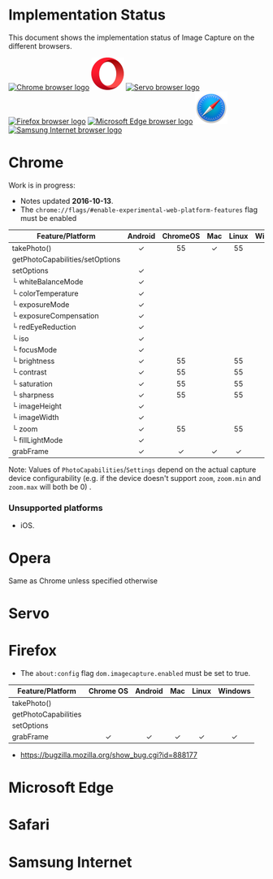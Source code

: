 # Implementation Status
This document shows the implementation status of Image Capture on the
different browsers.

<a href="#chrome"><img width=64 src="https://raw.githubusercontent.com/alrra/browser-logos/master/chrome/chrome_128x128.png" alt="Chrome browser logo"></a>
<a href="#opera"><img width=64 src="https://raw.githubusercontent.com/alrra/browser-logos/master/opera/opera_128x128.png" alt="Opera browser logo"></a>
<a href="#servo"><img width=64 src="https://raw.githubusercontent.com/alrra/browser-logos/master/browser.html/browser.html_128x128.png" alt="Servo browser logo"></a>
<a href="#firefox"><img width=64 src="https://raw.githubusercontent.com/alrra/browser-logos/master/firefox/firefox_128x128.png" alt="Firefox browser logo"></a>
<a href="#microsoft-edge"><img width=64 src="https://raw.githubusercontent.com/alrra/browser-logos/master/edge/edge_128x128.png" alt="Microsoft Edge browser logo"></a>
<a href="#microsoft-edge"><img width=64 src="https://raw.githubusercontent.com/alrra/browser-logos/master/safari/safari_128x128.png" alt="Safari browser logo"></a>
<a href="#samsung-internet"><img width=64 src="https://raw.githubusercontent.com/alrra/browser-logos/master/samsung-internet/samsung-internet_128x128.png" alt="Samsung Internet browser logo"></a>

# Chrome
Work is in progress:
* Notes updated **2016-10-13**.
* The `chrome://flags/#enable-experimental-web-platform-features` flag must be enabled

Feature/Platform          | Android | ChromeOS | Mac | Linux | Windows |
------------------------- | :-----: | :------: | :-: | :---: | :-----: |
takePhoto()               | ✓       | 55       | ✓   | 55    | 55      |
getPhotoCapabilities/setOptions      |         |          |     |       |         |
setOptions                | ✓       |          |     |       |         |
└ whiteBalanceMode        | ✓       |          |     |       |         |
└ colorTemperature        | ✓       |          |     |       |         |
└ exposureMode            | ✓       |          |     |       |         |
└ exposureCompensation    | ✓       |          |     |       |         |
└ redEyeReduction         | ✓       |          |     |       |         |
└ iso                     | ✓       |          |     |       |         |
└ focusMode               | ✓       |          |     |       |         |
└ brightness              | ✓       | 55       |     | 55    |         |
└ contrast                | ✓       | 55       |     | 55    |         |
└ saturation              | ✓       | 55       |     | 55    |         |
└ sharpness               | ✓       | 55       |     | 55    |         |
└ imageHeight             | ✓       |          |     |       |         |
└ imageWidth              | ✓       |          |     |       |         |
└ zoom                    | ✓       | 55       |     | 55    |         |
└ fillLightMode           | ✓       |          |     |       |         |
grabFrame                 | ✓       | ✓        | ✓   | ✓     | ✓       |

Note: Values of `PhotoCapabilities`/`Settings` depend on the actual capture device configurability (e.g. if the device doesn't support `zoom`, `zoom.min` and `zoom.max` will both be 0) .

### Unsupported platforms

* iOS.

# Opera
Same as Chrome unless specified otherwise

# Servo

# Firefox

* The `about:config` flag `dom.imagecapture.enabled` must be set to true.

Feature/Platform          | Chrome OS | Android | Mac | Linux | Windows |
------------------------- | :-------: | :-----: | :-: | :---: | :-----: |
takePhoto()               |           |         |     |       |         |
getPhotoCapabilities      |           |         |     |       |         |
setOptions                |           |         |     |       |         |
grabFrame                 | ✓         | ✓       | ✓   | ✓     | ✓       |

- https://bugzilla.mozilla.org/show_bug.cgi?id=888177

# Microsoft Edge

# Safari

# Samsung Internet
